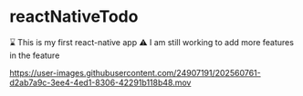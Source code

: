 # reactNativeTodo
:hourglass:	This is my first react-native app
:warning: I am still working to add more features in the feature




https://user-images.githubusercontent.com/24907191/202560761-d2ab7a9c-3ee4-4ed1-8306-42291b118b48.mov

